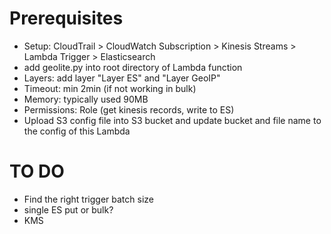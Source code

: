 # Prerequisites

* Setup: CloudTrail > CloudWatch Subscription > Kinesis Streams > Lambda Trigger > Elasticsearch
* add geolite.py into root directory of Lambda function
* Layers: add layer "Layer ES" and "Layer GeoIP"
* Timeout: min 2min (if not working in bulk)
* Memory: typically used 90MB
* Permissions: Role (get kinesis records, write to ES)
* Upload S3 config file into S3 bucket and update bucket and file name to the config of this Lambda

# TO DO

* Find the right trigger batch size 
* single ES put or bulk?
* KMS